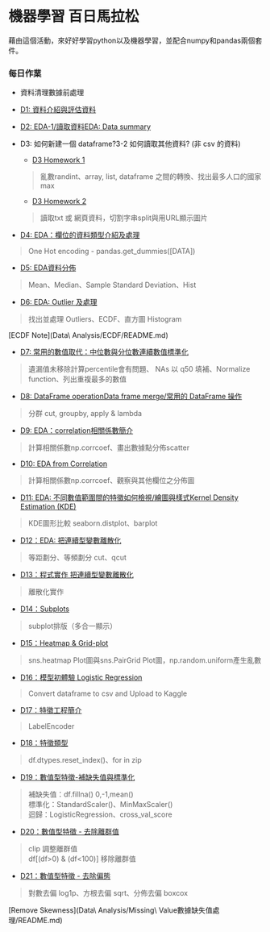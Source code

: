 # 機器學習 百日馬拉松
藉由這個活動，來好好學習python以及機器學習，並配合numpy和pandas兩個套件。

### 每日作業
- 資料清理數據前處理
 - [D1: 資料介紹與評估資料](Day_001_HW.ipynb)
 - [D2: EDA-1/讀取資料EDA: Data summary](Day_002_HW.ipynb)
 - D3: 如何新建一個 dataframe?3-2 如何讀取其他資料? (非 csv 的資料)
    - [D3 Homework 1](Day_003-1_HW.ipynb)
    > 亂數randint、array, list, dataframe 之間的轉換、找出最多人口的國家max

    - [D3 Homework 2](Day_003-2_HW.ipynb)
    > 讀取txt 或 網頁資料，切割字串split與用URL顯示圖片

 - [D4: EDA：欄位的資料類型介紹及處理](Day_004_HW.ipynb)
  > One Hot encoding - pandas.get_dummies([DATA])

 - [D5: EDA資料分佈](Day_005_HW.ipynb)
  > Mean、Median、Sample Standard Deviation、Hist

 - [D6: EDA: Outlier 及處理](Day_006_HW.ipynb)
  > 找出並處理 Outliers、ECDF、直方圖 Histogram

[ECDF Note](Data\ Analysis/ECDF/README.md)

 - [D7: 常用的數值取代：中位數與分位數連續數值標準化](Day_007_HW.ipynb)
  > 遺漏值未移除計算percentile會有問題、 NAs 以 q50 填補、Normalize function、列出重複最多的數值

 - [D8: DataFrame operationData frame merge/常用的 DataFrame 操作](Day_008_HW.ipynb)
  > 分群 cut, groupby, apply & lambda

 - [D9: EDA：correlation相關係數簡介](Day_009_HW.ipynb)
  > 計算相關係數np.corrcoef、畫出數據點分佈scatter

 - [D10: EDA from Correlation](Day_010_HW.ipynb)
  > 計算相關係數np.corrcoef、觀察與其他欄位之分佈圖

 - [D11: EDA: 不同數值範圍間的特徵如何檢視/繪圖與樣式Kernel Density Estimation (KDE)](Day_011_HW.ipynb)
  > KDE圖形比較 seaborn.distplot、barplot

 - [D12：EDA: 把連續型變數離散化](Day_012_HW.ipynb)
  > 等距劃分、等頻劃分 cut、qcut

 - [D13：程式實作 把連續型變數離散化](Day_013_HW.ipynb)
  > 離散化實作

 - [D14：Subplots](Day_014_HW.ipynb)
  > subplot排版（多合一顯示）

 - [D15：Heatmap & Grid-plot](Day_015_HW.ipynb)
  > sns.heatmap Plot圖與sns.PairGrid Plot圖，np.random.uniform產生亂數

 - [D16：模型初體驗 Logistic Regression](Day_016_HW.ipynb)
  > Convert dataframe to csv and Upload to Kaggle

 - [D17：特徵工程簡介](Day_017_HW.ipynb)
 > LabelEncoder

 - [D18：特徵類型](Day_018_HW.ipynb)
 > df.dtypes.reset_index()、for in zip

 - [D19：數值型特徵-補缺失值與標準化](Day_019_HW.ipynb)
 > 補缺失值：df.fillna() 0,-1,mean()
 > <br>標準化：StandardScaler()、MinMaxScaler()
 > <br>迴歸：LogisticRegression、cross_val_score

 - [D20：數值型特徵 - 去除離群值](Day_020_HW.ipynb)
 > clip 調整離群值
 > <br>df[(df>0) & (df<100)] 移除離群值

 - [D21：數值型特徵 - 去除偏態](Day_021_HW.ipynb)
 > 對數去偏 log1p、方根去偏 sqrt、分佈去偏 boxcox

[Remove Skewness](Data\ Analysis/Missing\ Value數據缺失值處理/README.md)
